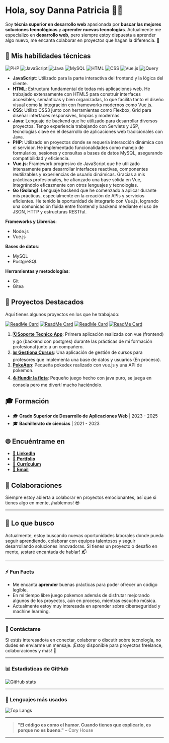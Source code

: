 # Hola, soy **Danna Patricia** 👋😄

Soy **técnia superior en desarrollo web** apasionada por **buscar las mejores soluciones tecnológicas** y **aprender nuevas tecnologías**. Actualmente me especializo en **desarrollo web**, pero siempre estoy dispuesta a aprender algo nuevo, me encanta colaborar en proyectos que hagan la diferencia. 🚀

## 🔧 Mis habilidades técnicas


![PHP](https://img.shields.io/badge/PHP-777BB4?style=flat-square&logo=php&logoColor=white)
![JavaScript](https://img.shields.io/badge/JavaScript-F7DF1E?style=flat-square&logo=javascript&logoColor=black)
![Java](https://img.shields.io/badge/Java-007396?style=flat-square&logo=java&logoColor=white)
![MySQL](https://img.shields.io/badge/MySQL-4479A1?style=flat-square&logo=mysql&logoColor=white)
![HTML](https://img.shields.io/badge/HTML-E34F26?style=flat-square&logo=html5&logoColor=white)
![CSS](https://img.shields.io/badge/CSS-1572B6?style=flat-square&logo=css3&logoColor=white)
![Vue.js](https://img.shields.io/badge/Vue.js-4FC08D?style=flat-square&logo=vue.js&logoColor=white)
![jQuery](https://img.shields.io/badge/jQuery-0769AD?style=flat-square&logo=jquery&logoColor=white)


- **JavaScript**: Utilizado para la parte interactiva del frontend y la lógica del cliente.
- **HTML**: Estructura fundamental de todas mis aplicaciones web. He trabajado extensamente con HTML5 para construir interfaces accesibles, semánticas y bien organizadas, lo que facilita tanto el diseño visual como la integración con frameworks modernos como Vue.js.
- **CSS**: Utilizo CSS3 junto con herramientas como Flexbox, Grid para diseñar interfaces responsives, limpias y modernas.
- **Java**:  Lenguaje de backend que he utilizado para desarrollar diversos proyectos. Tengo experiencia trabajando con Servlets y JSP, tecnologías clave en el desarrollo de aplicaciones web tradicionales con Java.
- **PHP**: Utilizado en proyectos donde se requería interacción dinámica con el servidor. He implementado funcionalidades como manejo de formularios, sesiones y consultas a bases de datos MySQL, asegurando compatibilidad y eficiencia.
- **Vue.js**: Framework progresivo de JavaScript que he utilizado intensamente para desarrollar interfaces reactivas, componentes reutilizables y experiencias de usuario dinámicas. Gracias a mis prácticas profesionales, he afianzado una base sólida en Vue, integrándolo eficazmente con otros lenguajes y tecnologías.
- **Go (Golang)**: Lenguaje backend que he comenzado a aplicar durante mis prácticas, especialmente en la creación de APIs y servicios eficientes. He tenido la oportunidad de integrarlo con Vue.js, logrando una comunicación fluida entre frontend y backend mediante el uso de JSON, HTTP y estructuras RESTful.

**Frameworks y Librerías**:  
- Node.js
- Vue.js

**Bases de datos**:  
- MySQL
- PostgreSQL

**Herramientas y metodologías**:  
- Git
- Gitea

## 📌 Proyectos Destacados

Aquí tienes algunos proyectos en los que he trabajado:

[![ReadMe Card](https://github-readme-stats.vercel.app/api/pin/?username=DannaPatricia&repo=Soporte-Tecnico-App)](https://github.com/DannaPatricia/Soporte-Tecnico-App)
[![ReadMe Card](https://github-readme-stats.vercel.app/api/pin/?username=DannaPatricia&repo=PokeApp)](https://github.com/DannaPatricia/PokeApp)
[![ReadMe Card](https://github-readme-stats.vercel.app/api/pin/?username=DannaPatricia&repo=game-center)](https://github.com/DannaPatricia/game-center)
[![ReadMe Card](https://github-readme-stats.vercel.app/api/pin/?username=DannaPatricia&repo=hundir-la-flota)](https://github.com/DannaPatricia/hundir-la-flota)


1. [**🗓️ Soporte Tecnico App**](https://github.com/DannaPatricia/Soporte-Tecnico-App): Primera aplicación realizada con vue (frontend) y go (backend con postgres) durante las prácticas de mi formación profesional junto a un compañero.
2. [**📊 Gestiona Cursos**](https://github.com/DannaPatricia/gestion-cursos): Una aplicación de gestión de cursos para profesores que implementa una base de datos y usuarios (En proceso).
3. [**PokeApp**](https://github.com/DannaPatricia/PokeApp): Pequeña pokedex realizado con vue.js y una API de pokemon.
4. [**⛵ Hundir la flota**](https://github.com/DannaPatricia/hundir-la-flota): Pequeño juego hecho con java puro, se juega en consola pero me divertí mucho haciéndolo.


## 🎓 Formación

- 🎓 **Grado Superior de Desarrollo de Aplicaciones Web** | 2023 - 2025
- 🎓 **Bachillerato de ciencias** | 2021 - 2023


## 🌐 Encuéntrame en

- [🔗 **LinkedIn**](https://www.linkedin.com/in/dannapatricia/)
- [💼 **Portfolio**](https://dannapatricia.github.io/DannaPatriciaPortafolio/)
- [🔗 **Currículum**](https://drive.google.com/file/d/1gm6w75wXQVy6dkQ9yhz5_DVHm0ekrblM/view?usp=drive_link)
- [📧 **Email**](mailto:dannapatriciacm@gmail.com)


## 🤝 Colaboraciones

Siempre estoy abierta a colaborar en proyectos emocionantes, así que si tienes algo en mente, ¡hablemos! 😎

---

## 🚀 Lo que busco

Actualmente, estoy buscando nuevas oportunidades laborales donde pueda seguir aprendiendo, colaborar con equipos talentosos y seguir desarrollando soluciones innovadoras. Si tienes un proyecto o desafío en mente, ¡estaré encantada de hablar! 📬

---

### ⚡ Fun Facts

- Me encanta **aprender** buenas prácticas para poder ofrecer un código legible.
- En mi tiempo libre juego pokemon además de disfrutar mejorando algunos de los proyectos, aún en proceso, mientras escucho música.
- Actualmente estoy muy interesada en aprender sobre ciberseguridad y machine learning.

---

### 📢 Contáctame

Si estás interesado/a en conectar, colaborar o discutir sobre tecnología, no dudes en enviarme un mensaje. ¡Estoy disponible para proyectos freelance, colaboraciones y más! 💬

---

### 📊 Estadísticas de GitHub
![GitHub stats](https://github-readme-stats.vercel.app/api?username=DannaPatricia&show_icons=true&theme=radical)

---

### 🎯 Lenguajes más usados
![Top Langs](https://github-readme-stats.vercel.app/api/top-langs/?username=DannaPatricia&layout=compact&theme=radical)

---

> **"El código es como el humor. Cuando tienes que explicarlo, es porque no es bueno."** – Cory House

---




